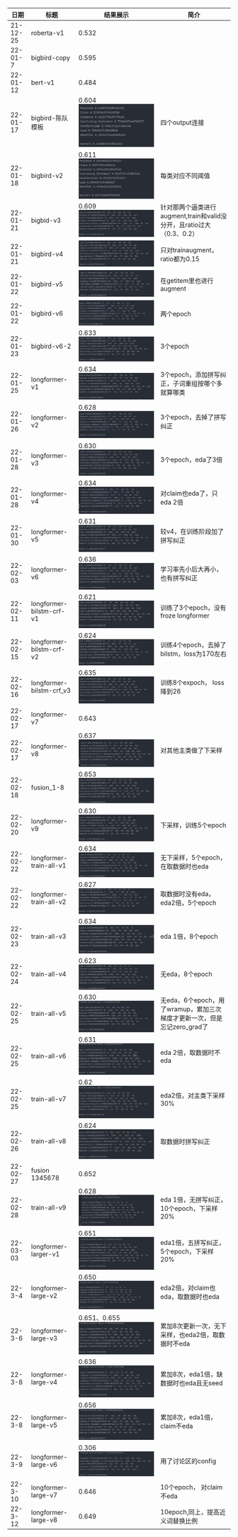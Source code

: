 | 日期    | 标题                 | 结果展示                               | 简介                               |
|---|---|---|---|
| 21-12-25 | roberta-v1              | 0.532                                  ||
| 22-01-7  | bigbird-copy            | 0.595                                  ||
| 22-01-12 | bert-v1                 | 0.484                                  ||
| 22-01-17 | bigbird-陈队模板            | 0.604![img.png](./img/img.png)               | 四个output连接                                        ||
| 22-01-18 | bigbird-v2              | 0.611![img_1.png](./img/img_1.png)           | 每类对应不同阈值                                          ||
| 22-01-21 | bigbid-v3               | 0.609![img_2.png](./img/img_2.png)           | 针对那两个逼类进行augment,train和valid没分开，且ratio过大（0.3、0.2） ||
| 22-01-21 | bigbird-v4              | ![img_3.png](./img/img_3.png)                | 只对trainaugment，ratio都为0.15                        |
| 22-01-22 | bigbird-v5              | ![img_4.png](./img/img_4.png)                | 在getitem里也进行augment                               |
| 22-01-22 | bigbird-v6              | ![img_5.png](./img/img_5.png)                | 两个epoch                                           |
| 22-01-23 | bigbird-v6-2            | 0.633![img_6.png](./img/img_6.png)           | 3个epoch                                           |
| 22-01-25 | longformer-v1           | 0.634![img_7.png](./img/img_7.png)           | 3个epoch，添加拼写纠正，子词重组按哪个多就算哪类                       |
| 22-01-26 | longformer-v2           | 0.628![img_10.png](./img/img_10.png)         | 3个epoch，去掉了拼写纠正                                   ||
| 22-01-28 | longformer-v3           | 0.630![img_8.png](./img/img_8.png)           | 3个epoch，eda了3倍                                    ||
| 22-01-28 | longformer-v4           | 0.634![img_9.png](./img/img_9.png)           | 对claim也eda了，只eda 2倍                               ||
| 22-01-30 | longformer-v5           | 0.631![img_11.png](./img/img_11.png)         | 较v4，在训练阶段加了拼写纠正                                   ||
| 22-02-03 | longformer-v6           | 0.636![img_12.png](./img/img_12.png)         | 学习率先小后大再小，也有拼写纠正                                  ||
| 22-02-11 | longformer-bilstm-crf-v1 | 0.621![img_14.png](./img/img_14.png)         | 训练了3个epoch，没有froze longformer                     ||
| 22-02-15 |longformer-bilstm-crf-v2| 0.624![img_15.png](./img/img_15.png)         | 训练4个epoch，去掉了bilstm，loss为170左右                    ||
| 22-02-16 |longformer-bilstm-crf_v3| 0.635![img_16.png](./img/img_16.png)         | 训练8个expoch， loss降到26                              ||
|22-02-17|longformer-v7| 0.643                                  |                                                   |
| 22-02-17 | longformer-v8           | 0.637![img_17.png](./img/img_17.png)         | 对其他主类做了下采样                                        ||
| 22-02-18 |fusion_1-8| 0.653![img_18.png](./img/img_18.png)         |                                                   ||
| 22-02-20 | longformer-v9           | 0.630![img_19.png](./img/img_19.png)         | 下采样，训练5个epoch                                     ||
| 22-02-22 | longformer-train-all-v1 | 0.634![img_20.png](./img/img_20.png)         | 无下采样，5个epoch，在取数据时也eda                            ||
| 22-02-22 |longformer-train-all-v2| 0.627![img_21.png](./img/img_21.png)         | 取数据时没有eda，eda2倍，5个epoch                           ||
| 22-02-23 |train-all-v3| 0.634![img_22.png](./img/img_22.png)         | eda 1倍，8个epoch                                    ||
| 22-02-24 |train-all-v4| 0.623![img_23.png](./img/img_23.png)         | 无eda，8个epoch                                      ||
| 22-02-25 |train-all-v5| 0.630![img_24.png](./img/img_24.png)         | 无eda，6个epoch，用了wramup，累加三次梯度才更新一次，但是忘记zero_grad了  ||
| 22-02-25 |train-all-v6| 0.631 ![img_25.png](./img/img_25.png)        | eda 2倍，取数据时不eda                                   ||
|22-02-25|train-all-v7| 0.62 ![img_26.png](./img/img_26.png)         | eda2倍，对主类下采样30%                                   ||
|22-02-26|train-all-v8| 0.624  ![img_27.png](./img/img_27.png)       | 取数据时拼写纠正                                          |
|22-02-27|fusion 1345678| 0.652                                  ||
|22-02-28|train-all-v9| 0.628     ![img_28.png](./img/img_28.png)    | eda 1倍，无拼写纠正，10个epoch，下采样20%                      |
|22-03-03|longformer-larger-v1| 0.651 ![img_29.png](./img/img_29.png)        | eda1倍，五拼写纠正，5个epoch，下采样20%                        |
|22-3-4|longformer-large-v2| 0.650 ![img_30.png](./img/img_30.png)        | eda2倍，对claim也eda，取数据时也eda                         ||
|22-3-6|longformer-large-v3| 0.651、0.655  ![img_31.png](./img/img_31.png) | 累加8次更新一次，无下采样，也eda2倍，取数据时不eda                     |
|22-3-8|longformer-large-v4| 0.636 ![img_32.png](./img/img_32.png)        | 累加8次，eda1倍，缺数据时也eda且无seed                         ||
|22-3-8|longformer-large-v5| 0.656![img_33.png](./img/img_33.png)         | 累加8次，eda1倍，claim不eda                              ||
|22-3-9|longformer-large-v6| 0.306 ![img_34.png](./img/img_34.png)        | 用了讨论区的config                                      ||
|22-3-10|longformer-large-v7|0.646 | 10个epoch， 对claim不eda   |
|22-3-12|longformer-large-v8| 0.649|10epoch,同上，提高近义词替换比例||
